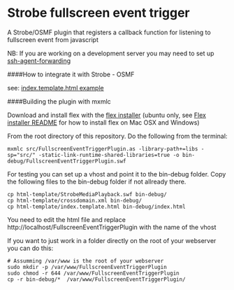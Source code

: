 Strobe fullscreen event trigger
===============================

A Strobe/OSMF plugin that registers a callback function for listening to fullscreen event from javascript

NB: If you are working on a development server you may need to set up [ssh-agent-forwarding](https://developer.github.com/guides/using-ssh-agent-forwarding/)

####How to integrate it with Strobe - OSMF 
    
see: [index.template.html 
example](http://github.com/aptoma/strobe-fullscreeneventtrigger/blob/master/html-template/index.template.html "example")    

####Building the plugin with mxmlc

Download and install flex with the [flex installer](https://github.com/aptoma/flex-installer "Flex installer") (ubuntu only, see [Flex installer README](https://github.com/aptoma/flex-installer) for how to install flex on Mac OSX and Windows)

From the root directory of this repository. Do the following from the terminal:

    mxmlc src/FullscreenEventTriggerPlugin.as -library-path+=libs -sp="src/" -static-link-runtime-shared-libraries=true -o bin-debug/FullscreenEventTriggerPlugin.swf

For testing you can set up a vhost and point it to the bin-debug folder. Copy the following files to the bin-debug folder if not 
allready there.

    cp html-template/StrobeMediaPlayback.swf bin-debug/
    cp html-template/crossdomain.xml bin-debug/
    cp html-template/index.template.html bin-debug/index.html
    
You need to edit the html file and replace http://localhost/FullscreenEventTriggerPlugin with the name of the vhost

If you want to just work in a folder directly on the root of your webserver you can do this:

    # Assumming /var/www is the root of your webserver
    sudo mkdir -p /var/www/FullscreenEventTriggerPlugin
    sudo chmod -r 644 /var/www/FullscreenEventTriggerPlugin
    cp -r bin-debug/*  /var/www/FullscreenEventTriggerPlugin/
    
